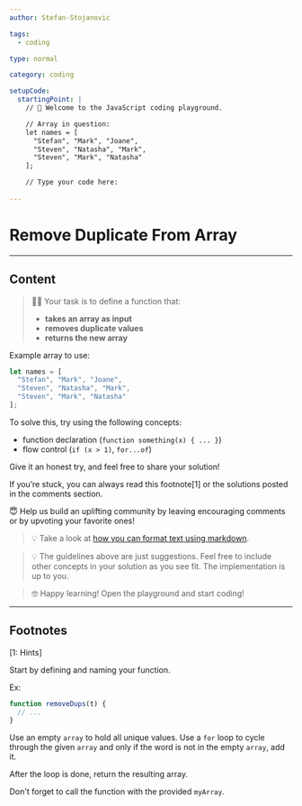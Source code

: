 ```yaml
---
author: Stefan-Stojanovic

tags:
  - coding

type: normal

category: coding

setupCode:
  startingPoint: |
    // 👋 Welcome to the JavaScript coding playground.

    // Array in question:
    let names = [
      "Stefan", "Mark", "Joane", 
      "Steven", "Natasha", "Mark", 
      "Steven", "Mark", "Natasha"
    ];

    // Type your code here:
    
---
```


# Remove Duplicate From Array

---

## Content

> 👩‍💻 Your task is to define a function that:
> - **takes an array as input**
> - **removes duplicate values**
> - **returns the new array**

Example array to use:
```javascript
let names = [
  "Stefan", "Mark", "Joane", 
  "Steven", "Natasha", "Mark", 
  "Steven", "Mark", "Natasha"
];
```

To solve this, try using the following concepts:
- function declaration (`function something(x) { ... }`)
- flow control (`if (x > 1)`, `for...of`)

Give it an honest try, and feel free to share your solution!

If you’re stuck, you can always read this footnote[1] or the solutions posted in the comments section.

😇 Help us build an uplifting community by leaving encouraging comments or by upvoting your favorite ones!
> 💡 Take a look at [how you can format text using markdown](https://www.enki.com/glossary/general/markdown-formatting).

> 💡 The guidelines above are just suggestions. Feel free to include other concepts in your solution as you see fit. The implementation is up to you.

> 🤓 Happy learning! Open the playground and start coding!


---

## Footnotes

[1: Hints]

Start by defining and naming your function.

Ex:
```javascript
function removeDups(t) {
  // ...
}
```

Use an empty `array` to hold all unique values. Use a `for` loop to cycle through the given `array` and only if the word is not in the empty `array`, add it.

After the loop is done, return the resulting array.

Don't forget to call the function with the provided `myArray`.
